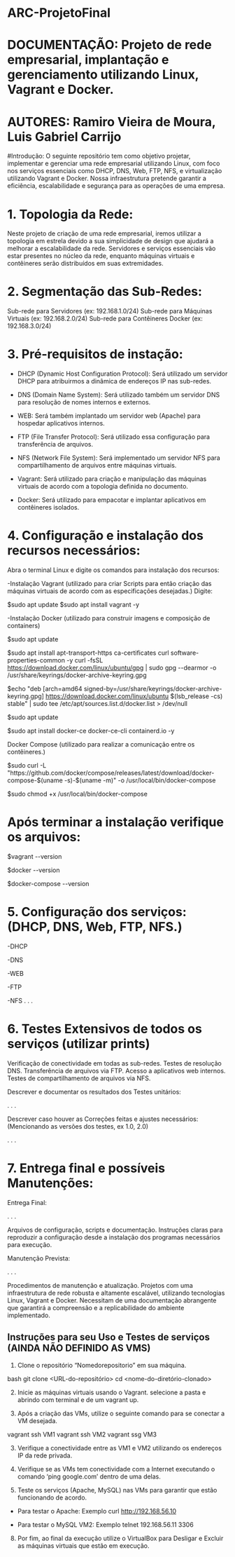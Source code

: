 # ARC-ProjetoFinal

# DOCUMENTAÇÃO: Projeto de rede empresarial, implantação e gerenciamento utilizando Linux, Vagrant e Docker.

# AUTORES: Ramiro Vieira de Moura, Luis Gabriel Carrijo

#Introdução: O seguinte repositório tem como objetivo projetar, implementar e gerenciar uma rede empresarial utilizando Linux, com foco nos serviços essenciais como DHCP, DNS, Web, FTP, NFS, e virtualização utilizando Vagrant e Docker. Nossa infraestrutura pretende garantir a eficiência, escalabilidade e segurança para as operações de uma empresa.


# 1. Topologia da Rede:
Neste projeto de criação de uma rede empresarial, iremos utilizar a topologia em estrela devido a sua simplicidade de design que ajudará a melhorar a escalabilidade da rede.
Servidores e serviços essenciais vão estar presentes no núcleo da rede, enquanto máquinas virtuais e contêineres serão distribuídos em suas extremidades.

# 2. Segmentação das Sub-Redes: 
Sub-rede para Servidores (ex: 192.168.1.0/24)
Sub-rede para Máquinas Virtuais (ex: 192.168.2.0/24)
Sub-rede para Contêineres Docker (ex: 192.168.3.0/24)

# 3. Pré-requisitos de instação:

- DHCP (Dynamic Host Configuration Protocol): Será utilizado um servidor DHCP para atribuirmos a dinâmica de endereços IP nas sub-redes.

- DNS (Domain Name System): Será utilizado também um servidor DNS para resolução de nomes internos e externos.

- WEB: Será também implantado um servidor web (Apache) para hospedar aplicativos internos.

- FTP (File Transfer Protocol): Será utilizado essa configuração para transferência de arquivos.

- NFS (Network File System): Será implementado um servidor NFS para compartilhamento de arquivos entre máquinas virtuais.

- Vagrant: Será utilizado para criação e manipulação das máquinas virtuais de acordo com a topologia definida no documento.

- Docker: Será utilizado para empacotar e implantar aplicativos em contêineres isolados.


# 4. Configuração e instalação dos recursos necessários: 
Abra o terminal Linux e digite os comandos para instalação dos recursos:

-Instalação Vagrant (utilizado para criar Scripts para então criação das máquinas virtuais de acordo com as especificações desejadas.)
Digite:

$sudo apt update
$sudo apt install vagrant -y

-Instalação Docker (utilizado para construir imagens e composição de containers)

$sudo apt update

$sudo apt install apt-transport-https ca-certificates curl software-properties-common -y
curl -fsSL https://download.docker.com/linux/ubuntu/gpg | sudo gpg --dearmor -o /usr/share/keyrings/docker-archive-keyring.gpg

$echo "deb [arch=amd64 signed-by=/usr/share/keyrings/docker-archive-keyring.gpg] https://download.docker.com/linux/ubuntu $(lsb_release -cs) stable" | sudo tee /etc/apt/sources.list.d/docker.list > /dev/null

$sudo apt update

$sudo apt install docker-ce docker-ce-cli containerd.io -y

Docker Compose (utilizado para realizar a comunicação entre os contêineres.)

$sudo curl -L "https://github.com/docker/compose/releases/latest/download/docker-compose-$(uname -s)-$(uname -m)" -o /usr/local/bin/docker-compose

$sudo chmod +x /usr/local/bin/docker-compose

# Após terminar a instalação verifique os arquivos:

$vagrant --version

$docker --version

$docker-compose --version



# 5. Configuração dos serviços: (DHCP, DNS, Web, FTP, NFS.)
-DHCP

-DNS

-WEB

-FTP

-NFS
.
.
.

# 6. Testes Extensivos de todos os serviços (utilizar prints)

Verificação de conectividade em todas as sub-redes.
Testes de resolução DNS.
Transferência de arquivos via FTP.
Acesso a aplicativos web internos.
Testes de compartilhamento de arquivos via NFS.


Descrever e documentar os resultados dos Testes unitários:

.
.
.

Descrever caso houver as Correções feitas e ajustes necessários: (Mencionando as versões dos testes, ex 1.0, 2.0)

.
.
.


# 7. Entrega final e possíveis Manutenções:

Entrega Final:

.
.
.

Arquivos de configuração, scripts e documentação.
Instruções claras para reproduzir a configuração desde a instalação dos programas necessários para execução.

Manutenção Prevista:

.
.
.

Procedimentos de manutenção e atualização.
Projetos com uma infraestrutura de rede robusta e altamente escalável, utilizando tecnologias Linux, Vagrant e Docker. Necessitam de uma documentação abrangente que garantirá a compreensão e a replicabilidade do ambiente implementado.






## Instruções para seu Uso e Testes de serviços (AINDA NÃO DEFINIDO AS VMS)

1. Clone o repositório “Nomedorepositorio” em sua máquina.
   
bash
  git clone <URL-do-repositório>
  cd <nome-do-diretório-clonado>
  
2. Inicie as máquinas virtuais usando o Vagrant.
selecione a pasta e abrindo com terminal e de um vagrant up.

3. Após a criação das VMs, utilize o seguinte comando para se conectar a VM desejada.
   
  vagrant ssh VM1
  vagrant ssh VM2
  vagrant ssg VM3
  
3. Verifique a conectividade entre as VM1 e VM2 utilizando os endereços IP da rede
privada.

4. Verifique se as VMs tem conectividade com a Internet executando o comando ‘ping
google.com’ dentro de uma delas.

5. Teste os serviços (Apache, MySQL) nas VMs para garantir que estão funcionando
de acordo.

  - Para testar o Apache: Exemplo curl http://192.168.56.10

  - Para testar o MySQL VM2: Exemplo telnet 192.168.56.11 3306

8. Por fim, ao final da execução utilize o VirtualBox para Desligar e Excluir as máquinas virtuais que estão em execução.


